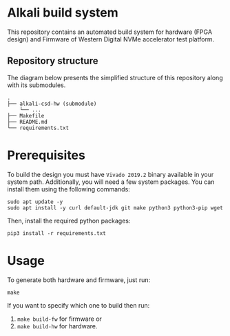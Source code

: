 # Alkali build system

This repository contains an automated build system for hardware (FPGA design) and Firmware of Western Digital NVMe accelerator test platform.

## Repository structure

The diagram below presents the simplified structure of this repository along with its submodules.
```
.
├── alkali-csd-hw (submodule)
    └── ...
├── Makefile
├── README.md
└── requirements.txt
```

# Prerequisites

To build the design you must have `Vivado 2019.2` binary available in your
system path. Additionally, you will need a few system packages.
You can install them using the following commands:

```
sudo apt update -y
sudo apt install -y curl default-jdk git make python3 python3-pip wget
```

Then, install the required python packages:
```
pip3 install -r requirements.txt
```

# Usage

To generate both hardware and firmware, just run:
```
make
```

If you want to specify which one to build then run:
1. `make build-fw` for firmware or
2. `make build-hw` for hardware.
